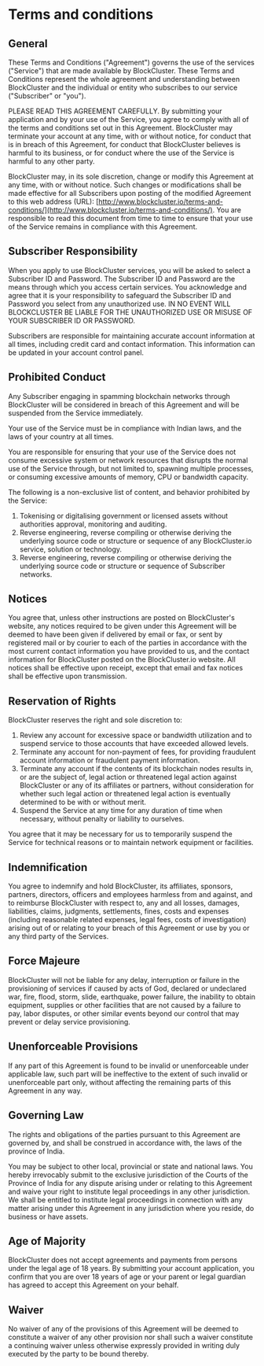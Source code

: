 ﻿# Terms and conditions

## General

These Terms and Conditions ("Agreement") governs the use of the services ("Service") that are made available by BlockCluster. These Terms and Conditions represent the whole agreement and understanding between BlockCluster and the individual or entity who subscribes to our service ("Subscriber" or "you").

PLEASE READ THIS AGREEMENT CAREFULLY. By submitting your application and by your use of the Service, you agree to comply with all of the terms and conditions set out in this Agreement. BlockCluster may terminate your account at any time, with or without notice, for conduct that is in breach of this Agreement, for conduct that BlockCluster believes is harmful to its business, or for conduct where the use of the Service is harmful to any other party.

BlockCluster may, in its sole discretion, change or modify this Agreement at any time, with or without notice. Such changes or modifications shall be made effective for all Subscribers upon posting of the modified Agreement to this web address (URL): [http://www.blockcluster.io/terms-and-conditions/](http://www.blockcluster.io/terms-and-conditions/). You are responsible to read this document from time to time to ensure that your use of the Service remains in compliance with this Agreement.

## Subscriber Responsibility

When you apply to use BlockCluster services, you will be asked to select a Subscriber ID and Password. The Subscriber ID and Password are the means through which you access certain services. You acknowledge and agree that it is your responsibility to safeguard the Subscriber ID and Password you select from any unauthorized use. IN NO EVENT WILL BLOCKCLUSTER BE LIABLE FOR THE UNAUTHORIZED USE OR MISUSE OF YOUR SUBSCRIBER ID OR PASSWORD.

Subscribers are responsible for maintaining accurate account information at all times, including credit card and contact information. This information can be updated in your account control panel.

## Prohibited Conduct

Any Subscriber engaging in spamming blockchain networks through BlockCluster will be considered in breach of this Agreement and will be suspended from the Service immediately.

Your use of the Service must be in compliance with Indian laws, and the laws of your country at all times.

You are responsible for ensuring that your use of the Service does not consume excessive system or network resources that disrupts the normal use of the Service through, but not limited to, spawning multiple processes, or consuming excessive amounts of memory, CPU or bandwidth capacity.

The following is a non-exclusive list of content, and behavior prohibited by the Service:

1.  Tokenising or digitalising government or licensed assets without authorities approval, monitoring and auditing.
2.  Reverse engineering, reverse compiling or otherwise deriving the underlying source code or structure or sequence of any BlockCluster.io service, solution or technology.
3.  Reverse engineering, reverse compiling or otherwise deriving the underlying source code or structure or sequence of Subscriber networks.

## Notices

You agree that, unless other instructions are posted on BlockCluster's website, any notices required to be given under this Agreement will be deemed to have been given if delivered by email or fax, or sent by registered mail or by courier to each of the parties in accordance with the most current contact information you have provided to us, and the contact information for BlockCluster posted on the BlockCluster.io website. All notices shall be effective upon receipt, except that email and fax notices shall be effective upon transmission.

## Reservation of Rights

BlockCluster reserves the right and sole discretion to:

1.  Review any account for excessive space or bandwidth utilization and to suspend service to those accounts that have exceeded allowed levels.
2.  Terminate any account for non-payment of fees, for providing fraudulent account information or fraudulent payment information.
3.  Terminate any account if the contents of its blockchain nodes results in, or are the subject of, legal action or threatened legal action against BlockCluster or any of its affiliates or partners, without consideration for whether such legal action or threatened legal action is eventually determined to be with or without merit.
4.  Suspend the Service at any time for any duration of time when necessary, without penalty or liability to ourselves.

You agree that it may be necessary for us to temporarily suspend the Service for technical reasons or to maintain network equipment or facilities.

## Indemnification

You agree to indemnify and hold BlockCluster, its affiliates, sponsors, partners, directors, officers and employees harmless from and against, and to reimburse BlockCluster with respect to, any and all losses, damages, liabilities, claims, judgments, settlements, fines, costs and expenses (including reasonable related expenses, legal fees, costs of investigation) arising out of or relating to your breach of this Agreement or use by you or any third party of the Services.

## Force Majeure

BlockCluster will not be liable for any delay, interruption or failure in the provisioning of services if caused by acts of God, declared or undeclared war, fire, flood, storm, slide, earthquake, power failure, the inability to obtain equipment, supplies or other facilities that are not caused by a failure to pay, labor disputes, or other similar events beyond our control that may prevent or delay service provisioning.

## Unenforceable Provisions

If any part of this Agreement is found to be invalid or unenforceable under applicable law, such part will be ineffective to the extent of such invalid or unenforceable part only, without affecting the remaining parts of this Agreement in any way.

## Governing Law

The rights and obligations of the parties pursuant to this Agreement are governed by, and shall be construed in accordance with, the laws of the province of India.

You may be subject to other local, provincial or state and national laws. You hereby irrevocably submit to the exclusive jurisdiction of the Courts of the Province of India for any dispute arising under or relating to this Agreement and waive your right to institute legal proceedings in any other jurisdiction. We shall be entitled to institute legal proceedings in connection with any matter arising under this Agreement in any jurisdiction where you reside, do business or have assets.

## Age of Majority

BlockCluster does not accept agreements and payments from persons under the legal age of 18 years. By submitting your account application, you confirm that you are over 18 years of age or your parent or legal guardian has agreed to accept this Agreement on your behalf.

## Waiver

No waiver of any of the provisions of this Agreement will be deemed to constitute a waiver of any other provision nor shall such a waiver constitute a continuing waiver unless otherwise expressly provided in writing duly executed by the party to be bound thereby.
